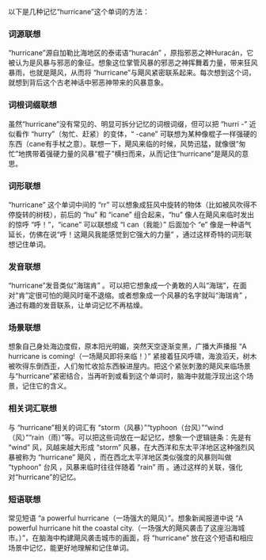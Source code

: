 以下是几种记忆“hurricane”这个单词的方法：

### 词源联想
“hurricane”源自加勒比海地区的泰诺语“huracán” ，原指邪恶之神Huracán，它被认为是风暴与邪恶的象征。想象这位掌管风暴的邪恶之神挥舞着力量，带来狂风暴雨，也就是飓风，从而将 “hurricane”与飓风紧密联系起来。每次想到这个词，就想到背后这个古老神话中邪恶神带来的风暴意象。

### 词根词缀联想
虽然“hurricane”没有常见的、明显可拆分记忆的词根词缀，但可以把 “hurri -” 近似看作 “hurry”（匆忙、赶紧）的变体，“ -cane” 可联想为某种像棍子一样强硬的东西（cane有手杖之意）。联想一下，飓风来临的时候，风势迅猛，就像很“匆忙”地携带着强硬力量的风暴“棍子”横扫而来，从而记住“hurricane”是飓风的意思。

### 词形联想
“hurricane” 这个单词中间的 “rr” 可以想象成狂风中旋转的物体（比如被风吹得不停旋转的树枝），前后的 “hu” 和 “icane” 组合起来，“hu” 像人在飓风来临时发出的惊呼 “呼！”，“icane” 可以联想成 “I can（我能）” 后面加个 “e” 像是一种语气延长，仿佛在说“呼！这飓风我能感觉到它强大的力量” ，通过这样奇特的词形联想记住单词。

### 发音联想
“hurricane”发音类似“海瑞肯” 。可以把它想象成一个勇敢的人叫“海瑞”，在面对“肯”定很可怕的飓风时毫不退缩。或者想象成一个风暴的名字就叫“海瑞肯” ，通过有趣的发音联系，让单词记忆不再枯燥。

### 场景联想
想象自己身处海边度假，原本阳光明媚，突然天空逐渐变黑，广播大声播报 “A hurricane is coming!（一场飓风即将来临！）” 紧接着狂风呼啸，海浪滔天，树木被吹得东倒西歪，人们匆忙收拾东西躲进屋内。把这个紧张刺激的飓风来临场景与“hurricane”紧密结合，当再听到或看到这个单词时，脑海中就能浮现出这个场景，记住它的含义。

### 相关词汇联想
与 “hurricane”相关的词汇有 “storm（风暴）”“typhoon（台风）”“wind（风）”“rain（雨）”等。可以把这些词放在一起记忆，想象一个逻辑链条：先是有 “wind” 风，风越来越大形成 “storm” 风暴，在大西洋和东太平洋地区这种强烈风暴被称为 “hurricane” 飓风 ，而在西北太平洋地区类似强度的风暴则叫做 “typhoon” 台风 ，风暴来临时往往伴随着 “rain” 雨 。通过这样的关联，强化对“hurricane”的记忆。

### 短语联想
常见短语 “a powerful hurricane（一场强大的飓风）”。想象新闻报道中说 “A powerful hurricane hit the coastal city.（一场强大的飓风袭击了这座沿海城市。）”，在脑海中构建飓风袭击城市的画面，将 “hurricane” 放在这个短语和相应场景中记忆，能更好地理解和记住单词。 
